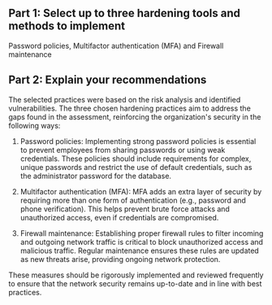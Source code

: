 ## Part 1: Select up to three hardening tools and methods to implement

Password policies, Multifactor authentication (MFA)	and Firewall maintenance	

## Part 2: Explain your recommendations

The selected practices were based on the risk analysis and identified vulnerabilities. The three chosen hardening practices aim to address the gaps found in the assessment, reinforcing the organization's security in the following ways:

1. Password policies: Implementing strong password policies is essential to prevent employees from sharing passwords or using weak credentials. These policies should include requirements for complex, unique passwords and restrict the use of default credentials, such as the administrator password for the database.

2. Multifactor authentication (MFA): MFA adds an extra layer of security by requiring more than one form of authentication (e.g., password and phone verification). This helps prevent brute force attacks and unauthorized access, even if credentials are compromised.

3. Firewall maintenance: Establishing proper firewall rules to filter incoming and outgoing network traffic is critical to block unauthorized access and malicious traffic. Regular maintenance ensures these rules are updated as new threats arise, providing ongoing network protection.

These measures should be rigorously implemented and reviewed frequently to ensure that the network security remains up-to-date and in line with best practices.